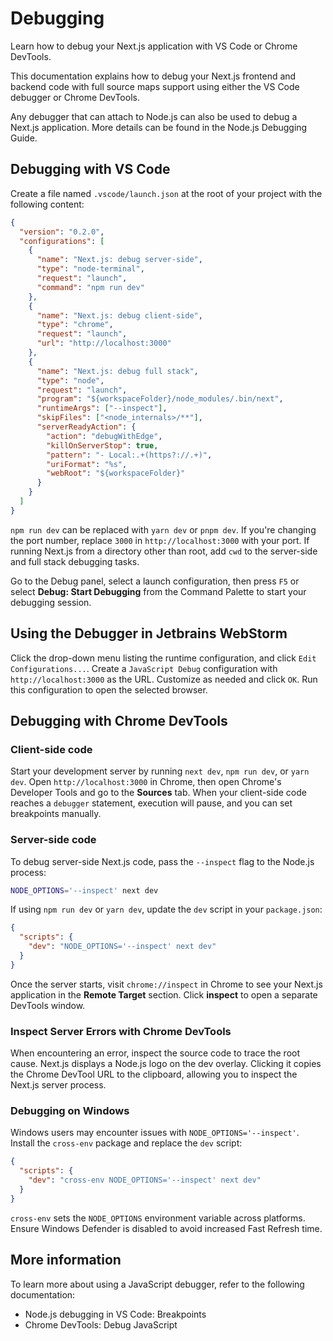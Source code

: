 # Debugging

Learn how to debug your Next.js application with VS Code or Chrome DevTools.

This documentation explains how to debug your Next.js frontend and backend code with full source maps support using either the VS Code debugger or Chrome DevTools.

Any debugger that can attach to Node.js can also be used to debug a Next.js application. More details can be found in the Node.js Debugging Guide.

## Debugging with VS Code

Create a file named `.vscode/launch.json` at the root of your project with the following content:

```json
{
  "version": "0.2.0",
  "configurations": [
    {
      "name": "Next.js: debug server-side",
      "type": "node-terminal",
      "request": "launch",
      "command": "npm run dev"
    },
    {
      "name": "Next.js: debug client-side",
      "type": "chrome",
      "request": "launch",
      "url": "http://localhost:3000"
    },
    {
      "name": "Next.js: debug full stack",
      "type": "node",
      "request": "launch",
      "program": "${workspaceFolder}/node_modules/.bin/next",
      "runtimeArgs": ["--inspect"],
      "skipFiles": ["<node_internals>/**"],
      "serverReadyAction": {
        "action": "debugWithEdge",
        "killOnServerStop": true,
        "pattern": "- Local:.+(https?://.+)",
        "uriFormat": "%s",
        "webRoot": "${workspaceFolder}"
      }
    }
  ]
}
```

`npm run dev` can be replaced with `yarn dev` or `pnpm dev`. If you're changing the port number, replace `3000` in `http://localhost:3000` with your port. If running Next.js from a directory other than root, add `cwd` to the server-side and full stack debugging tasks.

Go to the Debug panel, select a launch configuration, then press `F5` or select **Debug: Start Debugging** from the Command Palette to start your debugging session.

## Using the Debugger in Jetbrains WebStorm

Click the drop-down menu listing the runtime configuration, and click `Edit Configurations...`. Create a `JavaScript Debug` configuration with `http://localhost:3000` as the URL. Customize as needed and click `OK`. Run this configuration to open the selected browser.

## Debugging with Chrome DevTools

### Client-side code

Start your development server by running `next dev`, `npm run dev`, or `yarn dev`. Open `http://localhost:3000` in Chrome, then open Chrome's Developer Tools and go to the **Sources** tab. When your client-side code reaches a `debugger` statement, execution will pause, and you can set breakpoints manually.

### Server-side code

To debug server-side Next.js code, pass the `--inspect` flag to the Node.js process:

```bash
NODE_OPTIONS='--inspect' next dev
```

If using `npm run dev` or `yarn dev`, update the `dev` script in your `package.json`:

```json
{
  "scripts": {
    "dev": "NODE_OPTIONS='--inspect' next dev"
  }
}
```

Once the server starts, visit `chrome://inspect` in Chrome to see your Next.js application in the **Remote Target** section. Click **inspect** to open a separate DevTools window.

### Inspect Server Errors with Chrome DevTools

When encountering an error, inspect the source code to trace the root cause. Next.js displays a Node.js logo on the dev overlay. Clicking it copies the Chrome DevTool URL to the clipboard, allowing you to inspect the Next.js server process.

### Debugging on Windows

Windows users may encounter issues with `NODE_OPTIONS='--inspect'`. Install the `cross-env` package and replace the `dev` script:

```json
{
  "scripts": {
    "dev": "cross-env NODE_OPTIONS='--inspect' next dev"
  }
}
```

`cross-env` sets the `NODE_OPTIONS` environment variable across platforms. Ensure Windows Defender is disabled to avoid increased Fast Refresh time.

## More information

To learn more about using a JavaScript debugger, refer to the following documentation:

- Node.js debugging in VS Code: Breakpoints
- Chrome DevTools: Debug JavaScript